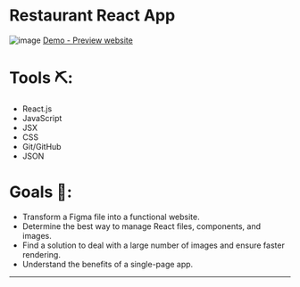# Restaurant React App

![image](https://github.com/WajdWael/Restaurant-reactApp/assets/81550668/451a1ce1-cd2a-426c-9202-7e62c4ebcc70)
[Demo - Preview website](https://wajdwael.github.io/Restaurant-reactApp/)

# Tools ⛏️:
- React.js
- JavaScript
- JSX
- CSS
- Git/GitHub
- JSON

# Goals 🧠:
- Transform a Figma file into a functional website.
- Determine the best way to manage React files, components, and images.
- Find a solution to deal with a large number of images and ensure faster rendering.
- Understand the benefits of a single-page app.

---

